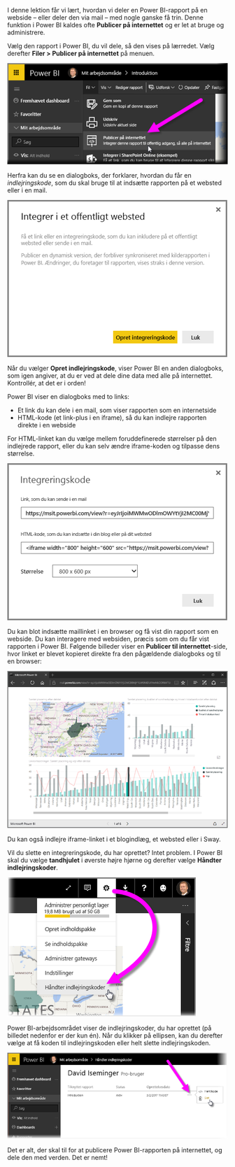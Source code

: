 I denne lektion får vi lært, hvordan vi deler en Power BI-rapport på en webside – eller deler den via mail – med nogle ganske få trin. Denne funktion i Power BI kaldes ofte **Publicer på internettet** og er let at bruge og administrere.

Vælg den rapport i Power BI, du vil dele, så den vises på lærredet. Vælg derefter **Filer > Publicer på internettet** på menuen.

![](media/6-6-publish-to-web/6-6_1a.png)

Herfra kan du se en dialogboks, der forklarer, hvordan du får en *indlejringskode*, som du skal bruge til at indsætte rapporten på et websted eller i en mail.

![](media/6-6-publish-to-web/6-6_2.png)

Når du vælger **Opret indlejringskode**, viser Power BI en anden dialogboks, som igen angiver, at du er ved at dele dine data med alle på internettet. Kontrollér, at det er i orden!

Power BI viser en dialogboks med to links:

* Et link du kan dele i en mail, som viser rapporten som en internetside
* HTML-kode (et link-plus i en iframe), så du kan indlejre rapporten direkte i en webside

For HTML-linket kan du vælge mellem foruddefinerede størrelser på den indlejrede rapport, eller du kan selv ændre iframe-koden og tilpasse dens størrelse.

![](media/6-6-publish-to-web/6-6_3.png)

Du kan blot indsætte maillinket i en browser og få vist din rapport som en webside. Du kan interagere med websiden, præcis som om du får vist rapporten i Power BI. Følgende billeder viser en **Publicer til internettet**-side, hvor linket er blevet kopieret direkte fra den pågældende dialogboks og til en browser:

![](media/6-6-publish-to-web/6-6_4.png)

Du kan også indlejre iframe-linket i et blogindlæg, et websted eller i Sway.

Vil du slette en integreringskode, du har oprettet? Intet problem. I Power BI skal du vælge **tandhjulet** i øverste højre hjørne og derefter vælge **Håndter indlejringskoder**.

![](media/6-6-publish-to-web/6-6_5.png)

Power BI-arbejdsområdet viser de indlejringskoder, du har oprettet (på billedet nedenfor er der kun én). Når du klikker på ellipsen, kan du derefter vælge at få koden til indlejringskoden eller helt slette indlejringskoden.

![](media/6-6-publish-to-web/6-6_6.png)

Det er alt, der skal til for at publicere Power BI-rapporten på internettet, og dele den med verden. Det er nemt!

